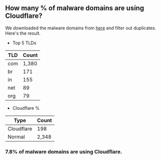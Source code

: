 ## How many % of malware domains are using Cloudflare?


We downloaded the malware domains from [here](https://urlhaus.abuse.ch) and filter out duplicates.
Here's the result.


[//]: # (start replacement)


- Top 5 TLDs

| TLD | Count |
| --- | --- |
| com | 1,380 |
| br | 171 |
| in | 155 |
| net | 89 |
| org | 79 |


- Cloudflare %

| Type | Count |
| --- | --- |
| Cloudflare | 198 |
| Normal | 2,348 |


### 7.8% of malware domains are using Cloudflare.